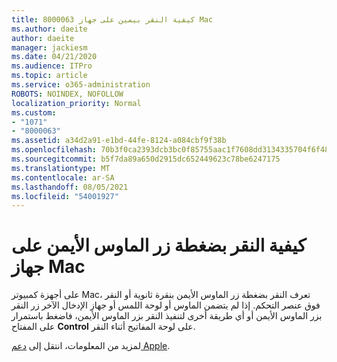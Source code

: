 ```yaml
---
title: 8000063 كيفية النقر بيمين على جهاز Mac
ms.author: daeite
author: daeite
manager: jackiesm
ms.date: 04/21/2020
ms.audience: ITPro
ms.topic: article
ms.service: o365-administration
ROBOTS: NOINDEX, NOFOLLOW
localization_priority: Normal
ms.custom:
- "1071"
- "8000063"
ms.assetid: a34d2a91-e1bd-44fe-8124-a084cbf9f38b
ms.openlocfilehash: 70b3f0ca2393dcb3bc0f85755aac1f7608dd3134335704f6f48af43fb33b4af8
ms.sourcegitcommit: b5f7da89a650d2915dc652449623c78be6247175
ms.translationtype: MT
ms.contentlocale: ar-SA
ms.lasthandoff: 08/05/2021
ms.locfileid: "54001927"
---
```

# <a name="how-to-right-click-on-a-mac"></a>كيفية النقر بضغطة زر الماوس الأيمن على جهاز Mac

على أجهزة كمبيوتر Mac، تعرف النقر بضغطة زر الماوس الأيمن بنقرة ثانوية أو النقر فوق عنصر التحكم. إذا لم يتضمن الماوس أو لوحة اللمس أو جهاز الإدخال الآخر زر النقر بزر الماوس الأيمن أو أي طريقة أخرى لتنفيذ النقر بزر الماوس الأيمن، فاضغط باستمرار على المفتاح **Control** على لوحة المفاتيح أثناء النقر.
  
لمزيد من المعلومات، انتقل إلى [دعم Apple](https://go.microsoft.com/fwlink/?linkid=2022220&amp;clcid=0x409).
  